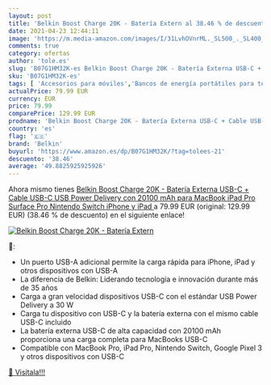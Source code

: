 ```yaml
---
layout: post
title: 'Belkin Boost Charge 20K - Batería Extern al 38.46 % de descuento'
date: 2021-04-23 12:44:11
image: 'https://m.media-amazon.com/images/I/31LvhOVnrML._SL500_._SL400_.jpg'
comments: true
category: ofertas
author: 'tole.es'
slug: 'B07G1HM32K-es Belkin Boost Charge 20K - Batería Externa USB-C + Cable...'
sku: 'B07G1HM32K-es'
tags: [ 'Accesorios para móviles','Bancos de energía portátiles para teléfonos móviles','Cargadores para móviles','Comunicación móvil y accesorios','Electrónica','belkin','nintendo', ]
actualPrice: 79.99 EUR
currency: EUR
price: 79.99
comparePrice: 129.99 EUR
prodname: 'Belkin Boost Charge 20K - Batería Externa USB-C + Cable USB-C  USB Power Delivery con 20100 mAh para MacBook  iPad Pro  Surface Pro  Nintendo Switch  iPhone y iPad '
country: 'es'
flag: '🇪🇸'
brand: 'Belkin'
buyurl: 'https://www.amazon.es/dp/B07G1HM32K/?tag=tolees-21'
descuento: '38.46'
average: '49.8825925925926'
---
```


Ahora mismo tienes [Belkin Boost Charge 20K - Batería Externa USB-C + Cable USB-C  USB Power Delivery con 20100 mAh para MacBook  iPad Pro  Surface Pro  Nintendo Switch  iPhone y iPad ](https://www.amazon.es/dp/B07G1HM32K/?tag=tolees-21) a 79.99 EUR (original: 129.99 EUR) (38.46 %  de descuento) en el siguiente enlace!

[![Belkin Boost Charge 20K - Batería Extern](https://m.media-amazon.com/images/I/31LvhOVnrML._SL500_._SL400_.jpg)](https://www.amazon.es/dp/B07G1HM32K/?tag=tolees-21)

🔎:

- Un puerto USB-A adicional permite la carga rápida para iPhone, iPad y otros dispositivos con USB-A
- La diferencia de Belkin: Liderando tecnología e innovación durante más de 35 años
- Carga a gran velocidad dispositivos USB-C con el estándar USB Power Delivery a 30 W
- Carga tu dispositivo con USB-C y la batería externa con el mismo cable USB-C incluido
- La batería externa USB-C de alta capacidad con 20100 mAh proporciona una carga completa para MacBooks USB-C
- Compatible con MacBook Pro, iPad Pro, Nintendo Switch, Google Pixel 3 y otros dispositivos con USB-C

[🛒 Visítala!!!](https://www.amazon.es/dp/B07G1HM32K/?tag=tolees-21)
